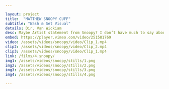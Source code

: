 ```yaml
---

layout: project
title:  "MATTHEW SNOOPY CUFF"
subtitle: "Wash & Set Visual"
details: Dir. Van Wickiam
desc: Maybe Artist statement from Snoopy? I don’t have much to say about this other than it’s cool dance and fun. 
embed: https://player.vimeo.com/video/251581769
video: /assets/videos/snoopy/video/Clip_1.mp4
clip2: /assets/videos/snoopy/video/Clip_2.mp4
clip3: /assets/videos/snoopy/video/Clip_1.mp4
link: /films/4.snoopy/
img1: /assets/videos/snoopy/stills/1.png
img2: /assets/videos/snoopy/stills/2.png
img3: /assets/videos/snoopy/stills/3.png
img4: /assets/videos/snoopy/stills/4.png

---
```

